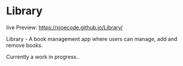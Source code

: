 # Library

live Preview: https://xjoecode.github.io/Library/

Library - A book management app where users can manage, add and remove books.

Currently a work in progress..